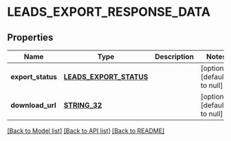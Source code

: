 # LEADS_EXPORT_RESPONSE_DATA

## Properties
Name | Type | Description | Notes
------------ | ------------- | ------------- | -------------
**export_status** | [**LEADS_EXPORT_STATUS**](LeadsExportStatus.md) |  | [optional] [default to null]
**download_url** | [**STRING_32**](STRING_32.md) |  | [optional] [default to null]

[[Back to Model list]](../README.md#documentation-for-models) [[Back to API list]](../README.md#documentation-for-api-endpoints) [[Back to README]](../README.md)


